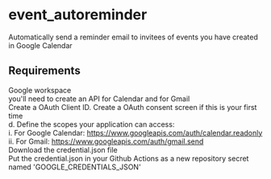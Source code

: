 # event_autoreminder
Automatically send a reminder email to invitees of events you have created in Google Calendar

## Requirements
Google workspace  
you'll need to create an API for Calendar and for Gmail  
Create a OAuth Client ID. Create a OAuth consent screen if this is your first time  
d.	Define the scopes your application can access:  
i.	For Google Calendar: https://www.googleapis.com/auth/calendar.readonly  
ii.	For Gmail: https://www.googleapis.com/auth/gmail.send  
Download the credential.json file  
Put the credential.json in your Github Actions as a new repository secret named 'GOOGLE_CREDENTIALS_JSON'
